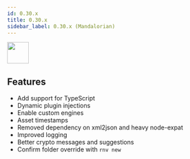 ```yaml
---
id: 0.30.x
title: 0.30.x
sidebar_label: 0.30.x (Mandalorian)
---
```


<img src="https://renative.org/img/ic_notes.png" width=50 height=50 />

## Features

- Add support for TypeScript
- Dynamic plugin injections
- Enable custom engines
- Asset timestamps
- Removed dependency on xml2json and heavy node-expat
- Improved logging
- Better crypto messages and suggestions
- Confirm folder override with `rnv new`
